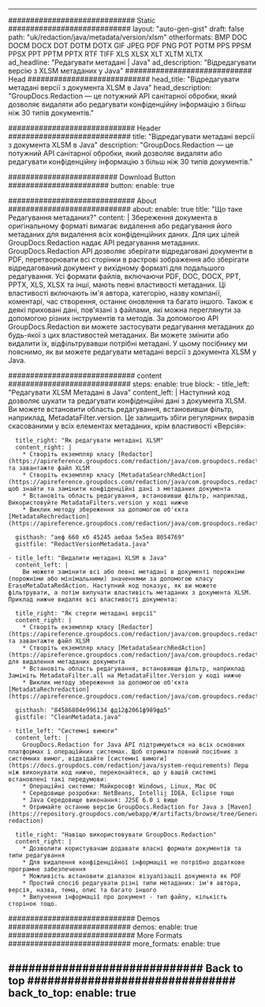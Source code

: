 
---
############################# Static ############################
layout: "auto-gen-gist" 
draft: false
path: "uk/redaction/java/metadata/version/xlsm"
otherformats: BMP DOC DOCM DOCX DOT DOTM DOTX GIF JPEG PDF PNG POT POTM PPS PPSM PPSX PPT PPTM PPTX RTF TIFF XLS XLSX XLT XLTM XLTX  
ad_headline: "Редагувати метадані | Java"
ad_description: "Відредагувати версію з XLSM метаданих у Java"
############################# Head ############################
head_title: "Відредагувати метадані версії з документа XLSM в Java"
head_description: "GroupDocs.Redaction — це потужний API санітарної обробки, який дозволяє видаляти або редагувати конфіденційну інформацію з більш ніж 30 типів документів."

############################# Header ############################
title: "Відредагувати метадані версії з документа XLSM в Java"
description: "GroupDocs.Redaction — це потужний API санітарної обробки, який дозволяє видаляти або редагувати конфіденційну інформацію з більш ніж 30 типів документів."

######################### Download Button #######################
button:
    enable: true

############################# About ############################
about:
    enable: true
    title: "Що таке Редагування метаданих?"
    content: |
        Збереження документа в оригінальному форматі вимагає видалення або редагування його метаданих для видалення всіх конфіденційних даних. Для цих цілей GroupDocs.Redaction надає API редагування метаданих. GroupDocs.Redaction API дозволяє зберігати відредаговані документи в PDF, перетворювати всі сторінки в растрові зображення або зберігати відредагований документ у вихідному форматі для подальшого редагування. Усі формати файлів, включаючи PDF, DOC, DOCX, PPT, PPTX, XLS, XLSX та інші, мають певні властивості метаданих. Ці властивості включають ім'я автора, категорію, назву компанії, коментарі, час створення, останнє оновлення та багато іншого. Також є деякі приховані дані, пов'язані з файлами, які можна переглянути за допомогою різних інструментів та методів. За допомогою API GroupDocs.Redaction ви можете застосувати редагування метаданих до будь-якої з цих властивостей метаданих. Ви можете змінити або видалити їх, відфільтрувавши потрібні метадані. У цьому посібнику ми пояснимо, як ви можете редагувати метадані версії з документа XLSM у Java.

############################# content ############################
steps:
    enable: true
    block:
    - title_left: "Редагувати XLSM Метадані в Java"
      content_left: |
        Наступний код дозволяє шукати та редагувати конфіденційні дані з документа XLSM. Ви можете встановити область редагування, встановивши фільтр, наприклад, MetadataFilter.version. Це залишить збіги регулярних виразів скасованими у всіх елементах метаданих, крім властивості «Версія»: 

      title_right: "Як редагувати метадані XLSM"
      content_right: |
        * Створіть екземпляр класу [Redactor](https://apireference.groupdocs.com/redaction/java/com.groupdocs.redaction/Redactor) та завантажте файл XLSM
        * Створіть екземпляр класу [MetadataSearchRedAction](https://apireference.groupdocs.com/redaction/java/com.groupdocs.redaction.redactions/MetadataSearchRedaction), щоб знайти та замінити конфіденційні дані з метаданих документа
        * Встановіть область редагування, встановивши фільтр, наприклад, Використовуйте MetadataFilters.version у коді нижче
        * Виклик методу збереження за допомогою об'єкта [MetadataRechredaction](https://apireference.groupdocs.com/redaction/java/com.groupdocs.redaction.redactions/MetadataSearchRedaction) 

      gisthash: "аеф 660 кб 45245 аебаа 5к5еа 8054769"
      gistfile: "RedactVersionMetadata.java"
      
    - title_left: "Видалити метадані XLSM в Java"
      content_left: |
        Ви можете замінити всі або певні метадані в документі порожніми (порожніми або мінімальними) значеннями за допомогою класу EraseMetaDataRedAction. Наступний код показує, як ви можете фільтрувати, а потім вилучати властивість метаданих з документа XLSM. Приклад нижче видаляє всі властивості документа: 
        
      title_right: "Як стерти метадані версії"
      content_right: |
        * Створіть екземпляр класу [Redactor](https://apireference.groupdocs.com/redaction/java/com.groupdocs.redaction/Redactor) та завантажте файл XLSM
        * Створіть екземпляр класу [MetadataSearchRedAction](https://apireference.groupdocs.com/redaction/java/com.groupdocs.redaction.redactions/MetadataSearchRedaction) для видалення метаданих документа
        * Встановіть область редагування, встановивши фільтр, наприклад Замініть MetadataFilter.all на MetadataFilter.Version у коді нижче
        * Виклик методу збереження за допомогою об'єкта [MetadataRechredaction](https://apireference.groupdocs.com/redaction/java/com.groupdocs.redaction.redactions/MetadataSearchRedaction) 
        
      gisthash: "84586804е996134 фд12ф2061ф989фд5"
      gistfile: "CleanMetadata.java"

    - title_left: "Системні вимоги"
      content_left: |
        GroupDocs.Redaction for Java API підтримуються на всіх основних платформах і операційних системах. Щоб отримати повний посібник з системних вимог, відвідайте [системні вимоги](https://docs.groupdocs.com/redaction/java/system-requirements) Перш ніж виконувати код нижче, переконайтеся, що у вашій системі встановлені такі передумови:
        * Операційні системи: Майкрософт Windows, Linux, Mac ОС
        * Середовище розробки: NetBeans, Intellij IDEA, Eclipse тощо
        * Java Середовище виконання: J2SE 6.0 і вище
        * Отримайте останню версію GroupDocs.Redaction for Java з [Maven](https://repository.groupdocs.com/webapp/#/artifacts/browse/tree/General/repo/com/groupdocs/groupdocs-redaction)
        
      title_right: "Навіщо використовувати GroupDocs.Redaction"
      content_right: |
        * Дозволити користувачам додавати власні формати документів та типи редагування
        * Для видалення конфіденційної інформації не потрібно додаткове програмне забезпечення
        * Можливість встановити діапазон візуалізації документа як PDF
        * Простий спосіб редагувати різні типи метаданих: ім'я автора, версія, назва, тема, опис та багато іншого
        * Вилучення інформації про документ - тип файлу, кількість сторінок тощо.
        

############################# Demos ############################
demos:
    enable: true
############################# More Formats ############################
more_formats:
    enable: true

############################# Back to top ###############################
back_to_top:
    enable: true
---